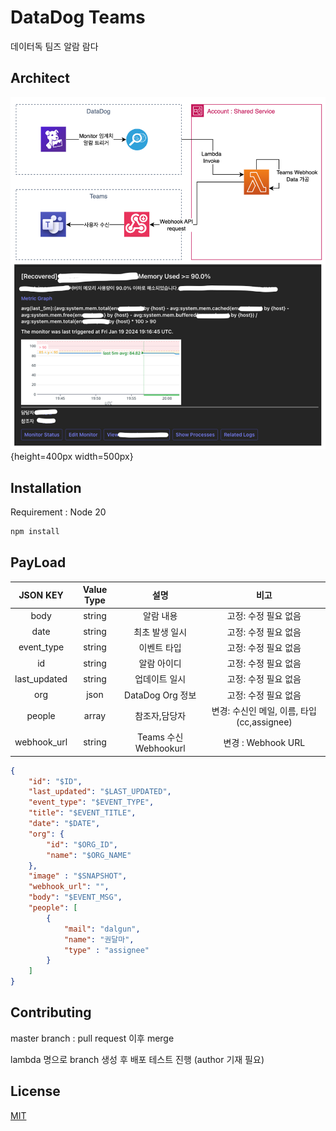 # DataDog Teams

데이터독 팀즈 알람 람다 

## Architect

![DataDog Teams Architect](./static/datadog_teams_archi.png){height=400px width=500px}

## Installation

Requirement : Node 20 

```bash
npm install
```

## PayLoad

|JSON KEY|Value Type|설명|비고|
|:---:|:---:|:---:|:---:|
|body|string|알람 내용|고정: 수정 필요 없음|
|date|string|최초 발생 일시|고정: 수정 필요 없음|
|event_type|string|이벤트 타입|고정: 수정 필요 없음|
|id|string|알람 아이디|고정: 수정 필요 없음|
|last_updated|string|업데이트 일시|고정: 수정 필요 없음|
|org|json|DataDog Org 정보|고정: 수정 필요 없음|
|people|array|참조자,담당자|변경: 수신인 메일, 이름, 타입(cc,assignee)|
|webhook_url|string|Teams 수신 Webhookurl|변경 : Webhook URL|


```json
{
    "id": "$ID",
    "last_updated": "$LAST_UPDATED",
    "event_type": "$EVENT_TYPE",
    "title": "$EVENT_TITLE",
    "date": "$DATE",
    "org": {
        "id": "$ORG_ID",
        "name": "$ORG_NAME"
    },
    "image" : "$SNAPSHOT",
    "webhook_url": "",
    "body": "$EVENT_MSG",
    "people": [
        {
            "mail": "dalgun",
            "name": "권달마",
            "type" : "assignee"
        }
    ]
}
```

## Contributing

master branch : pull request 이후 merge

lambda 명으로 branch 생성 후 배포 테스트 진행 (author 기재 필요)


## License

[MIT](https://choosealicense.com/licenses/mit/)